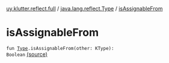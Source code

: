 [uy.klutter.reflect.full](../index.md) / [java.lang.reflect.Type](index.md) / [isAssignableFrom](.)


# isAssignableFrom
<code>fun [Type](http://docs.oracle.com/javase/6/docs/api/java/lang/reflect/Type.html).isAssignableFrom(other: KType): Boolean</code> [(source)](https://github.com/kohesive/klutter/blob/master/reflect-full-jdk6/src/main/kotlin/uy/klutter/reflect/full/Types.kt#L30)<br/>

